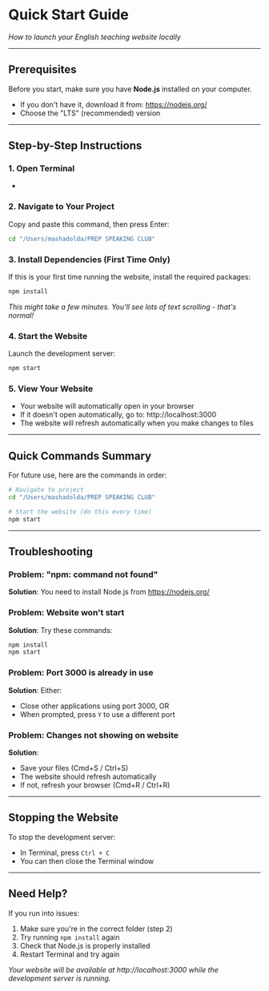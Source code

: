 # Quick Start Guide
*How to launch your English teaching website locally*

---

## Prerequisites
Before you start, make sure you have **Node.js** installed on your computer.
- If you don't have it, download it from: https://nodejs.org/
- Choose the "LTS" (recommended) version

---

## Step-by-Step Instructions

### 1. Open Terminal
- 

### 2. Navigate to Your Project
Copy and paste this command, then press Enter:
```bash
cd "/Users/mashadolda/PREP SPEAKING CLUB"
```

### 3. Install Dependencies (First Time Only)
If this is your first time running the website, install the required packages:
```bash
npm install
```
*This might take a few minutes. You'll see lots of text scrolling - that's normal!*

### 4. Start the Website
Launch the development server:
```bash
npm start
```

### 5. View Your Website
- Your website will automatically open in your browser
- If it doesn't open automatically, go to: http://localhost:3000
- The website will refresh automatically when you make changes to files

---

## Quick Commands Summary

For future use, here are the commands in order:

```bash
# Navigate to project
cd "/Users/mashadolda/PREP SPEAKING CLUB"

# Start the website (do this every time)
npm start
```

---

## Troubleshooting

### Problem: "npm: command not found"
**Solution**: You need to install Node.js from https://nodejs.org/

### Problem: Website won't start
**Solution**: Try these commands:
```bash
npm install
npm start
```

### Problem: Port 3000 is already in use
**Solution**: Either:
- Close other applications using port 3000, OR
- When prompted, press `Y` to use a different port

### Problem: Changes not showing on website
**Solution**: 
- Save your files (Cmd+S / Ctrl+S)
- The website should refresh automatically
- If not, refresh your browser (Cmd+R / Ctrl+R)

---

## Stopping the Website

To stop the development server:
- In Terminal, press `Ctrl + C`
- You can then close the Terminal window

---

## Need Help?

If you run into issues:
1. Make sure you're in the correct folder (step 2)
2. Try running `npm install` again
3. Check that Node.js is properly installed
4. Restart Terminal and try again

*Your website will be available at http://localhost:3000 while the development server is running.*
